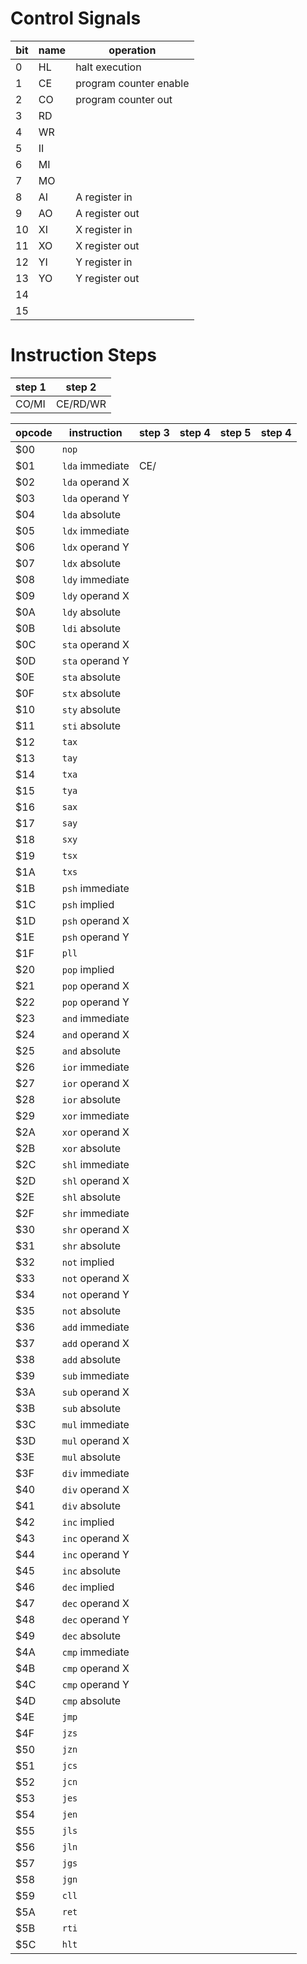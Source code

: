 # Control Signals

| bit | name | operation |
| --- | --- | --- |
| 0  | HL | halt execution |
| 1  | CE | program counter enable |
| 2  | CO | program counter out |
| 3  | RD | |
| 4  | WR | |
| 5  | II | |
| 6  | MI | |
| 7  | MO | |
| 8  | AI | A register in |
| 9  | AO | A register out |
| 10 | XI | X register in |
| 11 | XO | X register out |
| 12 | YI | Y register in |
| 13 | YO | Y register out |
| 14 | | |
| 15 | | |

# Instruction Steps

| step 1 | step 2 |
| --- | --- |
| CO/MI | CE/RD/WR |

| opcode | instruction  | step 3 | step 4 | step 5 | step 4 |
| --- | ---             | ---    | ---    | ---    | ---    |
| $00 | `nop`           |        |        |        |        | 
| $01 | `lda` immediate | CE/
| $02 | `lda` operand X |
| $03 | `lda` operand Y |
| $04 | `lda` absolute  |
| $05 | `ldx` immediate |
| $06 | `ldx` operand Y |
| $07 | `ldx` absolute  |
| $08 | `ldy` immediate |
| $09 | `ldy` operand X |
| $0A | `ldy` absolute  |
| $0B | `ldi` absolute  |
| $0C | `sta` operand X |
| $0D | `sta` operand Y |
| $0E | `sta` absolute  |
| $0F | `stx` absolute  |
| $10 | `sty` absolute  |
| $11 | `sti` absolute  |
| $12 | `tax`           |
| $13 | `tay`           |
| $14 | `txa`           |
| $15 | `tya`           |
| $16 | `sax`           |
| $17 | `say`           |
| $18 | `sxy`           |
| $19 | `tsx`           |
| $1A | `txs`           |
| $1B | `psh` immediate |
| $1C | `psh` implied   |
| $1D | `psh` operand X |
| $1E | `psh` operand Y |
| $1F | `pll`           |
| $20 | `pop` implied   |
| $21 | `pop` operand X |
| $22 | `pop` operand Y |
| $23 | `and` immediate |
| $24 | `and` operand X |
| $25 | `and` absolute  |
| $26 | `ior` immediate |
| $27 | `ior` operand X |
| $28 | `ior` absolute  |
| $29 | `xor` immediate |
| $2A | `xor` operand X |
| $2B | `xor` absolute  |
| $2C | `shl` immediate |
| $2D | `shl` operand X |
| $2E | `shl` absolute  |
| $2F | `shr` immediate |
| $30 | `shr` operand X |
| $31 | `shr` absolute  |
| $32 | `not` implied   |
| $33 | `not` operand X |
| $34 | `not` operand Y |
| $35 | `not` absolute  |
| $36 | `add` immediate |
| $37 | `add` operand X |
| $38 | `add` absolute  |
| $39 | `sub` immediate |
| $3A | `sub` operand X |
| $3B | `sub` absolute  |
| $3C | `mul` immediate |
| $3D | `mul` operand X |
| $3E | `mul` absolute  |
| $3F | `div` immediate |
| $40 | `div` operand X |
| $41 | `div` absolute  |
| $42 | `inc` implied   |
| $43 | `inc` operand X |
| $44 | `inc` operand Y |
| $45 | `inc` absolute  |
| $46 | `dec` implied   |
| $47 | `dec` operand X |
| $48 | `dec` operand Y |
| $49 | `dec` absolute  |
| $4A | `cmp` immediate |
| $4B | `cmp` operand X |
| $4C | `cmp` operand Y |
| $4D | `cmp` absolute  |
| $4E | `jmp`           |
| $4F | `jzs`           |
| $50 | `jzn`           |
| $51 | `jcs`           |
| $52 | `jcn`           |
| $53 | `jes`           |
| $54 | `jen`           |
| $55 | `jls`           |
| $56 | `jln`           |
| $57 | `jgs`           |
| $58 | `jgn`           |
| $59 | `cll`           |
| $5A | `ret`           |
| $5B | `rti`           |
| $5C | `hlt`           |

